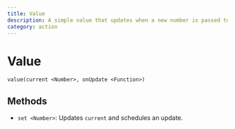 ```yaml
---
title: Value
description: A simple value that updates when a new number is passed to `set`.
category: action
---
```


# Value

`value(current <Number>, onUpdate <Function>)`

## Methods

- `set <Number>`: Updates `current` and schedules an update.
